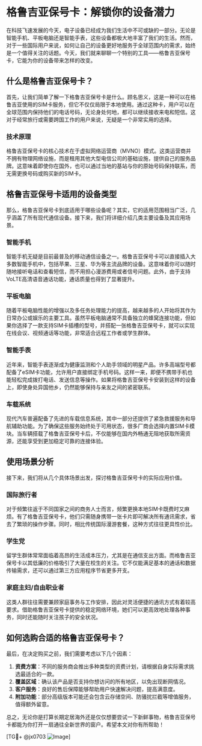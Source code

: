 # 格鲁吉亚保号卡：解锁你的设备潜力

在科技飞速发展的今天，电子设备已经成为我们生活中不可或缺的一部分。无论是智能手机、平板电脑还是智能手表，这些设备都极大地丰富了我们的生活。然而，对于一些国际用户来说，如何让自己的设备更好地服务于全球范围内的需求，始终是一个值得关注的话题。今天，我们就来聊聊一个特别的工具——格鲁吉亚保号卡，它能为你的设备带来怎样的改变。

## 什么是格鲁吉亚保号卡？

首先，让我们简单了解一下格鲁吉亚保号卡是什么。顾名思义，这是一种可以在格鲁吉亚使用的SIM卡服务，但它不仅仅局限于本地使用。通过这种卡，用户可以在全球范围内保持他们的电话号码，无论身处何地，都可以继续接收来电和短信。这对于经常旅行或需要跨国工作的用户来说，无疑是一个非常实用的选择。

### 技术原理

格鲁吉亚保号卡的核心技术在于虚拟网络运营商（MVNO）模式。这类运营商并不拥有物理网络设施，而是租用其他大型电信公司的基础设施，提供自己的服务品牌。这意味着即使你在国外，也可以通过当地的基站与你的原始号码保持联系，而无需更换号码或购买新的SIM卡。

## 格鲁吉亚保号卡适用的设备类型

那么，格鲁吉亚保号卡到底适用于哪些设备呢？其实，它的适用范围相当广泛，几乎涵盖了所有现代通信设备。接下来，我们将详细介绍几类主要设备及其应用场景。

### 智能手机

智能手机无疑是目前最普及的移动通信设备之一。格鲁吉亚保号卡可以直接插入大多数智能手机中，包括苹果、三星、华为等主流品牌的设备。这意味着你可以随时随地接听电话和查看短信，而不用担心漫游费用或者信号问题。此外，由于支持VoLTE高清语音通话功能，通话质量也得到了显著提升。

### 平板电脑

随着平板电脑性能的增强以及多任务处理能力的提高，越来越多的人开始将其作为日常办公或娱乐的主要工具。虽然平板电脑通常不具备独立的蜂窝连接功能，但如果你选择了一款支持SIM卡插槽的型号，并搭配一张格鲁吉亚保号卡，就可以实现在线会议、视频通话等功能，非常适合远程工作者或学生群体。

### 智能手表

近年来，智能手表逐渐成为健康监测和个人助手领域的明星产品。许多高端型号都配备了eSIM卡功能，允许用户直接绑定手机号码。这样一来，即便不携带手机也能轻松完成拨打电话、发送信息等操作。如果将格鲁吉亚保号卡安装到这样的设备上，即使身处异国他乡，仍然能够保持与亲友之间的紧密联系。

### 车载系统

现代汽车普遍配备了先进的车载信息系统，其中一部分还提供了紧急救援服务和导航辅助功能。为了确保这些服务始终处于可用状态，很多厂商会选择内置SIM卡模块。当车辆搭载了格鲁吉亚保号卡后，不仅能够在国内外畅通无阻地获取所需资源，还能享受到更加稳定可靠的连接体验。

## 使用场景分析

接下来，我们将从几个具体场景出发，探讨格鲁吉亚保号卡的实际应用价值。

### 国际旅行者

对于频繁往返于不同国家之间的商务人士而言，频繁更换本地SIM卡既费时又麻烦。有了格鲁吉亚保号卡，他们只需随身携带一张卡片即可解决所有通讯需求，省去了繁琐的操作步骤。同时，相比传统国际漫游套餐，这种方式往往更具性价比。

### 学生党

留学生群体常常面临着高昂的生活成本压力，尤其是在通信支出方面。而格鲁吉亚保号卡以其低廉的价格吸引了大量在校生的关注。它不仅能满足基本的通话和数据传输需求，还可以通过第三方应用程序节省更多开支。

### 家庭主妇/自由职业者

这类人群往往需要兼顾家庭事务与工作安排，因此对灵活便捷的通讯方式有着较高要求。借助格鲁吉亚保号卡提供的稳定网络环境，她们可以更高效地处理各种事务，同时还能随时关注孩子的安全状况。

## 如何选购合适的格鲁吉亚保号卡？

最后，在决定购买之前，我们需要考虑以下几个因素：

1. **资费方案**：不同的服务商会推出多种类型的资费计划，请根据自身实际需求挑选最适合的一款。
2. **覆盖区域**：确认该产品是否支持你想访问的所有地区，以免出现断网情况。
3. **客户服务**：良好的售后保障能够帮助用户快速解决问题，提高满意度。
4. **附加功能**：部分高级版本可能还会包含云存储空间、防骚扰拦截等增值服务，值得额外留意。

总之，无论你是打算长期定居海外还是仅仅想要尝试一下新鲜事物，格鲁吉亚保号卡都能为你打开一扇通往全新世界的窗户。希望本文对你有所帮助！

[TG💪+ @jx0703 ![Image](https://github.com/user-attachments/assets/dbca1d08-cadb-493c-b0ec-ad6f7a83f270)]